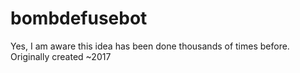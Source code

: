 # bombdefusebot
Yes, I am aware this idea has been done thousands of times before.
Originally created ~2017
